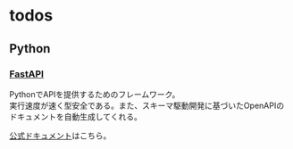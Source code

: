 # todos

## Python

### [FastAPI](fastapi)
PythonでAPIを提供するためのフレームワーク。  
実行速度が速く型安全である。また、スキーマ駆動開発に基づいたOpenAPIのドキュメントを自動生成してくれる。

[公式ドキュメント](https://fastapi.tiangolo.com/ja/)はこちら。
